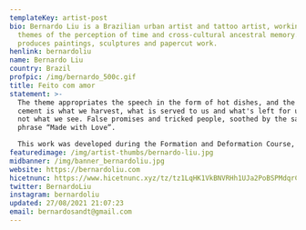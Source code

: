 ```yaml
---
templateKey: artist-post
bio: Bernardo Liu is a Brazilian urban artist and tattoo artist, working on
  themes of the perception of time and cross-cultural ancestral memory. He
  produces paintings, sculptures and papercut work.
henlink: bernardoliu
name: Bernardo Liu
country: Brazil
profpic: /img/bernardo_500c.gif
title: Feito com amor
statement: >-
  The theme appropriates the speech in the form of hot dishes, and the hardened
  cement is what we harvest, what is served to us and what's left for us, but
  not what we see. False promises and tricked people, soothed by the sarcastic
  phrase “Made with Love”.

  This work was developed during the Formation and Deformation Course, at EAV-Parque Lage. Where we worked during the school term, above questions about transport, food and their crossings.
featuredimage: /img/artist-thumbs/bernardo-liu.jpg
midbanner: /img/banner_bernardoliu.jpg
website: https://bernardoliu.com
hicetnunc: https://www.hicetnunc.xyz/tz/tz1LqHK1VkBNVRHh1UJa2PoBSPMdqrCU63AZ
twitter: BernardoLiu
instagram: bernardoliu
updated: 27/08/2021 21:07:23
email: bernardosandt@gmail.com
---
```

